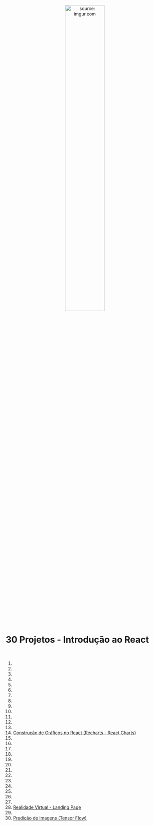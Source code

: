 ﻿<div align="center">
    <img src="https://i.imgur.com/AzshGmS.png" title="source: imgur.com" width="50%"/> 
</div>
<br />

<h1>30 Projetos - Introdução ao React</h1>

<br />

1. <a href="#"></a>
2. <a href="#"></a>
3. <a href="#"></a>
4. <a href="#"></a>
5. <a href="#"></a>
6. <a href="#"></a>
7. <a href="#"></a>
8. <a href="#"></a>
9. <a href="#"></a>
10. <a href="#"></a>
11. <a href="#"></a>
12. <a href="#"></a>
13. <a href="#"></a>
14. <a href="14_graficos">Construção de Gráficos no React (Recharts - React Charts)</a>
15. <a href="#"></a>
16. <a href="#"></a>
17. <a href="#"></a>
18. <a href="#"></a>
19. <a href="#"></a>
20. <a href="#"></a>
21. <a href="#"></a>
22. <a href="#"></a>
23. <a href="#"></a>
24. <a href="#"></a>
25. <a href="#"></a>
26. <a href="#"></a>
27. <a href="#"></a>
28. <a href="28_vr_lp">Realidade Virtual - Landing Page</a>
29. <a href="#"></a>
30. <a href="30_image_predictions">Predição de Imagens (Tensor Flow)</a>
